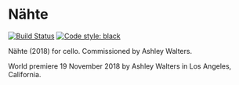 Nähte
=====

[![Build Status](
    https://api.travis-ci.org/trevorbaca/naehte.svg)](
    https://api.travis-ci.org/trevorbaca/naehte)
[![Code style: black](
    https://img.shields.io/badge/code%20style-black-000000.svg)](
    https://github.com/ambv/black)

Nähte (2018) for cello. Commissioned by Ashley Walters.

World premiere 19 November 2018 by Ashley Walters in Los Angeles, California.

